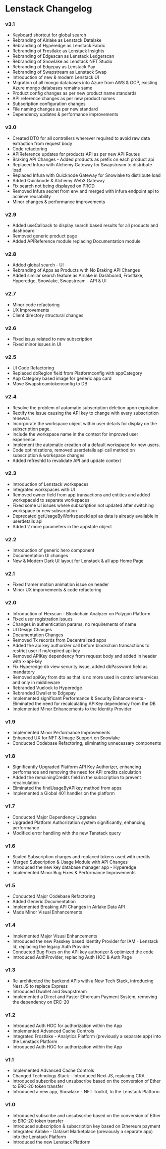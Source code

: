 # Lenstack Changelog

### v3.1
* Keyboard shortcut for global search
* Rebranding of Airlake as Lenstack Datalake
* Rebranding of Hyperedge as Lenstack Fabric
* Rebranding of Frostlake as Lenstack Insights
* Rebranding of Edgescan as Lenstack Ledgerscan
* Rebranding of Snowlake as Lenstack NFT Studio
* Rebranding of Edgepay as Lenstack Pay
* Rebranding of Swapstream as Lenstack Swap
* Introduction of new & modern Lenstack UI
* Migration of all mongo databases into Azure from AWS & GCP, existing Azure mongo databases remains same
* Product config changes as per new product name standards
* API reference changes as per new product names
* Subscription configuration changes
* File naming changes as per new standard
* Dependency updates & performance improvements

### v3.0
* Created DTO for all controllers wherever required to avoid raw data extraction from request body
* Code refactoring
* APIReference updates for products API as per new API Routes
* Braking API Changes - Added products as prefix on each product api
* Replaced Infura with Alchemy Gateway for Swapstream to distribute load
* Replaced Infura with Quicknode Gateway for Snowlake to distribute load
* Added Quicknode & Alchemy Web3 Gateway
* Fix search not being displayed on PROD
* Removed Infura secret from env and merged with infura endpoint api to achieve reusability
* Minor changes & performance improvements

### v2.9
* Added useCallback to display search based results for all products and dashboard
* Removed generic product page
* Added APIReference module replacing Documentation module

### v2.8
* Added global search - UI
* Rebranding of Apps as Products with No Braking API Changes
* Added similar search feature as Airlake in Dashboard, Frostlake, Hyperedge, Snowlake, Swapstream - API & UI

### v2.7
* Minor code refactoring
* UX Improvements
* Client directory structural changes

### v2.6
* Fixed issus related to new subscription
* Fixed minor issues in UI

### v2.5
* UI Code Refactoring
* Replaced dbRegion field from Platformconfig with appCategory
* App Category based image for generic app card
* Move Swapstreamtokenconfig to DB

### v2.4
* Resolve the problem of automatic subscription deletion upon expiration.
* Rectify the issue causing the API key to change with every subscription renewal.
* Incorporate the workspace object within user details for display on the subscription page.
* Include the workspace name in the context for improved user experience.
* Implement the automatic creation of a default workspace for new users.
* Code optimizations, removed userdetails api call method on subscription & workspace changes
* Added refreshId to revalidate API and update context

### v2.3
* Introduction of Lenstack workspaces
* Integrated workspaces with UI
* Removed owner field from app transactions and entities and added workspaceId to separate workspaces
* Fixed some UI issues where subscription not updated after switching workspace or new subscription
* Deprecated getUsageByWorkspaceId api as data is already available in userdetails api
* Added 2 more parameters in the appstate object

### v2.2
* Introduction of generic hero component
* Documentation UI changes
* New & Modern Dark UI layout for Lenstack & all app Home Page

### v2.1
* Fixed framer motion animation issue on header
* Minor UX imporvements & code refactoring

### v2.0
* Introduction of Hexscan - Blockchain Analyzer on Polygon Platform
* Fixed user registration issues
* Changes in authentication params, no requirements of name
* UI Design Changes
* Documentation Changes
* Removed Tx records from Decentralized apps
* Added the api key authorizer call before blockchain transactions to restrict user if no/expired api key
* Removed APIKey dependency from request body and added in header with x-api-key
* Fix Hyperedge db view security issue, added dbPassword field as mandatory
* Removed apiKey from dto as that is no more used in controller/services and only in middleware
* Rebranded Vuelock to Hyperedge
* Rebranded Dwallet to Edgepay
* Implemented significant Performance & Security Enhancements - Eliminated the need for recalculating APIKey dependency from the DB
* Implemented Minor Enhancements to the Identity Provider

### v1.9
* Implemented Minor Performance Improvements
* Enhanced UX for NFT & Image Support on Snowlake
* Conducted Codebase Refactoring, eliminating unnecessary components

### v1.8
* Significantly Upgraded Platform API Key Authorizer, enhancing performance and removing the need for API credits calculation
* Added the remainingCredits field in the subscription to prevent recalculation
* Eliminated the findUsageByAPIkey method from apps
* Implemented a Global 401 handler on the platform

### v1.7
* Conducted Major Dependency Upgrades
* Upgraded Platform Authorization system significantly, enhancing performance
* Modified error handling with the new Tanstack query

### v1.6
* Scaled Subscription charges and replaced tokens used with credits
* Merged Subscription & Usage Module with API Changes
* Introduced the new key database manager app - Hyperedge
* Implemented Minor Bug Fixes & Performance Improvements

### v1.5
* Conducted Major Codebase Refactoring
* Added Generic Documentation
* Implemented Breaking API Changes in Airlake Data API
* Made Minor Visual Enhancements

### v1.4
* Implemented Major Visual Enhancements
* Introduced the new Passkey based Identity Provider for IAM - Lenstack Id, replacing the legacy Auth Provider
* Conducted Bug Fixes on the API key authorizer & optimized the code
* Introduced AuthProvider, replacing Auth HOC & Auth Page

### v1.3
* Re-architected the backend APIs with a New Tech Stack, introducing Nest JS to replace Express
* Introduced Dwallet and Swapstream
* Implemented a Direct and Faster Ethereum Payment System, removing the dependency on ERC-20

### v1.2
* Introduced Auth HOC for authorization within the App
* Implemented Advanced Cache Controls
* Integrated Frostlake - Analytics Platform (previously a separate app) into the Lenstack Platform
* Introduced Auth HOC for authorization within the App

### v1.1
* Implemented Advanced Cache Controls
* Changed Technology Stack - Introduced Next JS, replacing CRA
* Introduced subscribe and unsubscribe based on the conversion of Ether to ERC-20 token transfer
* Introduced a new app, Snowlake - NFT Toolkit, to the Lenstack Platform

### v1.0
* Introduced subscribe and unsubscribe based on the conversion of Ether to ERC-20 token transfer
* Introduced subscription & subscription key based on Ethereum payment
* Integrated Airlake - Dataset Marketplace (previously a separate app) into the Lenstack Platform
* Introduced the new Lenstack Platform